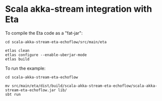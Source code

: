# Scala akka-stream integration with Eta

To compile the Eta code as a "fat-jar":

```
cd scala-akka-stream-eta-echoflow/src/main/eta

etlas clean
etlas configure --enable-uberjar-mode
etlas build
```

To run the example:

```
cd scala-akka-stream-eta-echoflow

mv src/main/eta/dist/build/scala-akka-stream-eta-echoflow/scala-akka-stream-eta-echoflow.jar lib/
sbt run
```
